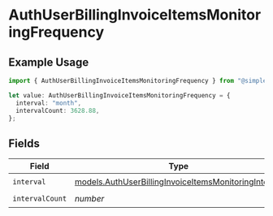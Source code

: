# AuthUserBillingInvoiceItemsMonitoringFrequency

## Example Usage

```typescript
import { AuthUserBillingInvoiceItemsMonitoringFrequency } from "@simplesagar/vercel/models/authuser.js";

let value: AuthUserBillingInvoiceItemsMonitoringFrequency = {
  interval: "month",
  intervalCount: 3628.88,
};
```

## Fields

| Field                                                                                                              | Type                                                                                                               | Required                                                                                                           | Description                                                                                                        |
| ------------------------------------------------------------------------------------------------------------------ | ------------------------------------------------------------------------------------------------------------------ | ------------------------------------------------------------------------------------------------------------------ | ------------------------------------------------------------------------------------------------------------------ |
| `interval`                                                                                                         | [models.AuthUserBillingInvoiceItemsMonitoringInterval](../models/authuserbillinginvoiceitemsmonitoringinterval.md) | :heavy_check_mark:                                                                                                 | N/A                                                                                                                |
| `intervalCount`                                                                                                    | *number*                                                                                                           | :heavy_check_mark:                                                                                                 | N/A                                                                                                                |